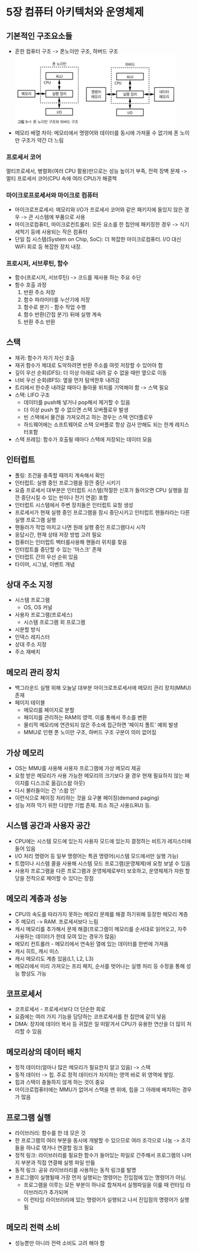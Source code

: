 # 5장 컴퓨터 아키텍처와 운영체제

## 기본적인 구조요소들

- 흔한 컴퓨터 구조 -> 폰노이만 구조, 하버드 구조
  ![img.png](img.png)
- 메모리 배열 차이: 메모리에서 명령어와 데이터를 동시에 가져올 수 없기에 폰 노이만 구조가 약간 더 느림

### 프로세서 코어

멀티프로세서, 병렬화(여러 CPU 활용)만으로는 성능 높이기 부족, 전력 장벽 문제 -> 멀티 프로세서 코어(CPU 속에 여러 CPU)가 해결책

### 마이크로프로세서와 마이크로 컴퓨터

- 마이크로프로세서: 메모리와 I/O가 프로세서 코어와 같은 패키지에 들있지 않은 경우 -> 큰 시스템에 부품으로 사용
- 마이크로컴퓨터, 마이크로컨트롤러: 모든 요소를 한 칩안에 패키징한 경우 -> 식기세척기 등에 사용되는 작은 컴퓨터
- 단일 칩 시스템(System on Chip, SoC): 더 복잡한 마이크로컴퓨터. I/O 대신 WiFi 회로 등 복잡한 장치 내장.

### 프로시저, 서브루틴, 함수

- 함수(프로시저, 서브루틴) -> 코드를 재사용 하는 주요 수단
- 함수 호출 과정
    1. 반환 주소 저장
    2. 함수 파라미터를 누산기에 저장
    3. 함수로 분기 - 함수 작업 수행
    4. 함수 반환(간접 분기) 뒤에 실행 계속
    5. 반환 주소 반환

## 스택

- 재귀: 함수가 자기 자신 호출
- 재귀 함수가 제대로 도악하려면 반환 주소를 여럿 저장할 수 있어야 함
- 깊이 우선 순회(DFS): 더 이상 아래로 내려 갈 수 없을 때만 옆으로 이동
- 너비 우선 순회(BFS): 옆을 먼저 탐색한후 내려감
- 트리에서 한수준 내려갈 때마다 돌아올 위치를 기억해야 함 -> 스택 필요
- 스택: LIFO 구조
    - 데이터를 push해 넣거나 pop해서 제거할 수 있음
    - 더 이상 push 할 수 없으면 스택 오버플로우 발생
    - 빈 스택에서 물건을 가져오려고 하는 경우는 스택 언더플로우
    - 하드웨어에는 소프트웨어로 스택 오버플로 항상 검사 안해도 되는 한계 레지스터포함
- 스택 프레임: 함수가 호출될 때마다 스택에 저장되는 데이터 모음

## 인터럽트

- 폴링: 조건을 충족할 때까지 계속해서 확인
- 인터럽트: 실행 중인 프로그램을 잠깐 중단 시키기
- 요즘 프로세서 대부분은 인터럽트 시스템(적절한 신호가 들어오면 CPU 실행을 잠깐 중단시킬 수 있는 핀이나 전기 연결) 포함
- 인터럽트 시스템에서 주변 장치들은 인터럽트 요청 생성
- 프로세서가 현재 실행 중인 프로그램을 잠시 중단시키고 인터럽트 핸들러라는 다른 실행 프로그램 실행
- 핸들러가 작업 마치고 나면 원래 실행 중인 프로그램다시 시작
- 응답시간, 현재 상태 저장 방법 고려 필요
- 컴퓨터는 인터럽트 벡터를사용해 핸들러 위치를 찾음
- 인터럽트를 중단할 수 있는 '마스크' 존재
- 인터럽트 간의 우선 순위 있음
- 타이머, 시그널, 이벤트 개념

## 상대 주소 지정

- 시스템 프로그램
    - OS, OS 커널
- 사용자 프로그램(프로세스)
    - 시스템 프로그램 외 프로그램
- 시분할 방식
- 인덱스 레지스터
- 상대 주소 지정
- 주소 재배치

## 메모리 관리 장치

- 백그라운드 실행 위해 오늘날 대부분 마이크로프로세서에 메모리 관리 장치(MMU)존재
- 페이지 테이블
    - 메모리를 페이지로 분할
    - 페이지를 관리하는 RAM의 영역. 이를 통해서 주소를 변환
    - 물리적 메모리에 연관되지 않은 주소에 접근하면 '페이지 폴트' 예외 발생
    - MMU로 인핸 폰 노이만 구조, 하버드 구조 구분이 의미 없어짐

## 가상 메모리

- OS는 MMU를 사용해 사용자 프로그램에 가상 메모리 제공
- 요청 받은 메모리가 사용 가능한 메모리의 크기보다 클 경우 현재 필요하지 않는 페이지를 디스크로 옮김(스왑 아웃)
- 다시 불러들이는 건 '스왑 인'
- 이런식으로 페이징 처리하는 것을 요구불 페이징(demand paging)
- 성능 저하 막기 위한 다양한 기법 존재. 최소 최근 사용(LRU) 등.

## 시스템 공간과 사용자 공간

- CPU에는 시스템 모드에 있는지 사용자 모드에 있는지 결정하는 비트가 레지스터에 들어 있음
- I/O 처리 명령어 등 일부 명령어는 특권 명령어(시스템 모드에서만 실행 가능)
- 트랩이나 시스템 콜을 사용해 시스템 모드 프로그램(운영체제)에 요청 보낼 수 있음
- 사용자 프로그램을 다른 프로그램과 운영체제로부터 보호하고, 운영체제가 자원 할당을 전적으로 제어할 수 있다는 장점

## 메모리 계층과 성능

- CPU의 속도를 따라가지 못하는 메모리 문제를 해결 하기위해 등장한 메모리 계층
- 주 메모리 -> RAM. 프로세서보다 느림
- 캐시 메모리를 추가해서 문제 해결(프로그램이 메모리를 순서대로 읽어오고, 자주 사용하는 데이터가 한데 모여 있는 경우가 많음)
- 메모리 컨트롤러 - 메모리에서 연속된 열에 있는 데이터를 한번에 가져옴
- 캐시 히트, 캐시 미스
- 캐시 메모리도 계층 있음(L1, L2, L3)
- 메모리에서 미리 가져오는 프리 페치, 순서를 벗어나는 실행 처리 등 수정을 통해 성능 향상도 가능

## 코프로세서

- 코프로세서 - 프로세서보다 더 단순한 회로
- 요즘에는 여러 가지 기능을 담당하는 코프로세서를 한 칩안에 같이 넣음
- DMA: 장치에 데이터 복사 등 귀찮은 일 떠맡겨서 CPU가 유용한 연산을 더 많이 처리할 수 있음

## 메모리상의 데이터 배치

- 정적 데이터(얼마나 많은 메모리가 필요한지 알고 있음) -> 스택
- 동적 데이터 -> 힙. 주로 정적 데이터가 차지하는 영역 바로 위 영역에 쌓임.
- 힙과 스택이 충돌하지 않게 하는 것이 중요
- 마이크로컴퓨터에는 MMU가 없어서 스택을 맨 위에, 힙을 그 아래에 배치하는 경우가 많음

## 프로그램 실행

- 라이브러리: 함수를 한 데 모은 것
- 한 프로그램의 여러 부분을 동시에 개발할 수 있으므로 여러 조각으로 나눔 -> 조각들을 하나로 엮거나 연결할 링크 필요
- 정적 링크: 라이브러리를 필요한 함수가 들어있는 파일로 간주해서 프로그램의 나머지 부분과 직접 연결해 실행 파일 만듦
- 동적 링크: 공유 라이브러리를 사용하는 동적 링크를 발명
- 프로그램이 실행될때 가장 먼저 실행되는 명령어는 진입점에 있는 명령어가 아님.
    - 프로그램을 이루는 모든 부분이 하나로 합쳐져서 실행파일을 이룰 때 런타임 라이브러리가 추가되며
    - 이 런타임 라이브러리에 있는 명령어가 실행되고 나서 진입점의 명령어가 실행됨

## 메모리 전력 소비

- 성능뿐만 아니라 전력 소비도 고려 해야 함